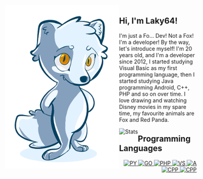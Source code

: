 <img align="left" src="https://github.com/Laky-64/Laky-64/blob/main/LakyNomidLogo.png" alt="Stats" width="300px">

## Hi, I'm Laky64!
I'm just a Fo... Dev! Not a Fox! I'm a developer! By the way, let's introduce myself!
I'm 20 years old, and I'm a developer since 2012, I started studying Visual Basic as my first programming
language, then I started studying Java programming Android, C++, PHP and so on over time.
I love drawing and watching Disney movies in my spare time, my favourite animals are
Fox and Red Panda.

<img align="left" src="https://github-readme-stats.vercel.app/api?username=Laky-64&show_icons=true&theme=github_dark" alt="Stats">

## Programming Languages
<p align="right">
<a href="https://www.python.org/">
<img width="36" src="https://upload.wikimedia.org/wikipedia/commons/thumb/c/c3/Python-logo-notext.svg/1200px-Python-logo-notext.svg.png" alt="PY">
</a>
<a href="https://go.dev/">
<img width="80" src="https://go.dev/images/go-logo-white.svg" alt="GO">
</a>
<a href="https://www.php.net/">
<img width="60" src="https://brandslogos.com/wp-content/uploads/thumbs/php-logo-vector.svg" alt="PHP">
</a>
<a href="https://docs.microsoft.com/en-us/previous-versions/visualstudio/visual-basic-6/visual-basic-6.0-documentation?redirectedfrom=MSDN">
<img width="33" src="https://www.svgrepo.com/show/303535/visual-studio-code-logo.svg" alt="VS">
</a>
<a href="https://developer.android.com/">
<img width="40" src="https://developer.android.com/images/logos/android.svg" alt="A">
</a>
<a href="https://isocpp.org/">
<img width="33" src="https://isocpp.org/assets/images/cpp_logo.png" alt="CPP">
</a>
<a href="https://developer.mozilla.org/en-US/docs/Web/JavaScript">
<img width="36" src="https://upload.wikimedia.org/wikipedia/commons/7/73/Javascript-736400_960_720.png" alt="CPP">
</a>
</p>
